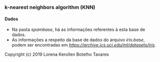 ### k-nearest neighbors algorithm (KNN)


#### Dados

* Na pasta *spambase*, há as informações referentes à esta base de dados.
* As informações a respeito da base de dados do arquivo *iris.base*, podem ser encontradas em *https://archive.ics.uci.edu/ml/datasets/iris*.

Copyright (c) 2019 Lorena Kerollen Botelho Tavares
